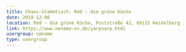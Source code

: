 ```yaml
---
title: Chaos-Stammtisch: Red - die grüne Küche
date: 2018-12-06
location: Red - die grüne Küche, Poststraße 42, 69115 Heidelberg
link: https://www.noname-ev.de/yarpnarp.html
usergroup: noname
type: usergroup
---
```

